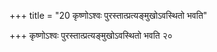 +++
title = "20 कृष्णोऽश्वः पुरस्तात्प्रत्यङ्मुखोऽवस्थितो भवति"

+++
कृष्णोऽश्वः पुरस्तात्प्रत्यङ्मुखोऽवस्थितो भवति २०